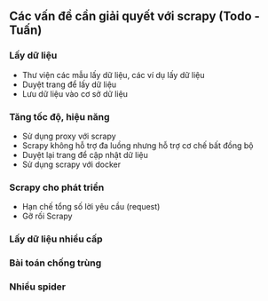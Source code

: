 ## Các vấn đề cần giải quyết với scrapy (Todo - Tuấn)

### Lấy dữ liệu
- Thư viện các mẫu lấy dữ liệu, các ví dụ lấy dữ liệu
- Duyệt trang để lấy dữ liệu
- Lưu dữ liệu vào cơ sở dữ liệu

### Tăng tốc độ, hiệu năng
- Sử dụng proxy với scrapy
- Scrapy không hỗ trợ đa luồng nhưng hỗ trợ cơ chế bất đồng bộ
- Duyệt lại trang để cập nhật dữ liệu
- Sử dụng scrapy với docker

### Scrapy cho phát triển
- Hạn chế tổng số lời yêu cầu (request)
- Gỡ rối Scrapy
### Lấy dữ liệu nhiều cấp
### Bài toán chống trùng
### Nhiều spider

